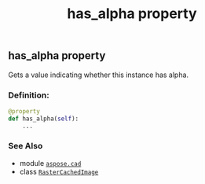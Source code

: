 ﻿---
title: has_alpha property
second_title: Aspose.CAD for Python via .NET API References
description: 
type: docs
weight: 510
url: /python-net/aspose.cad/rastercachedimage/has_alpha/
is_root: false
---

## has_alpha property


Gets a value indicating whether this instance has alpha.
### Definition:
```python
@property
def has_alpha(self):
    ...
```

### See Also
* module [`aspose.cad`](../../)
* class [`RasterCachedImage`](/cad/python-net/aspose.cad/rastercachedimage)
